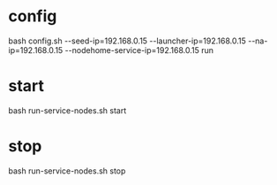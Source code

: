 # config
bash config.sh --seed-ip=192.168.0.15 --launcher-ip=192.168.0.15 --na-ip=192.168.0.15 --nodehome-service-ip=192.168.0.15 run

# start
bash run-service-nodes.sh start

# stop
bash run-service-nodes.sh stop
